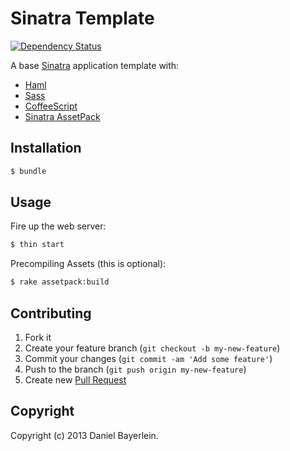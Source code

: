 # Sinatra Template

[![Dependency Status](https://gemnasium.com/danielbayerlein/sinatra-template.png)](https://gemnasium.com/danielbayerlein/sinatra-template)

A base [Sinatra](http://www.sinatrarb.com) application template with:
* [Haml](http://haml.info)
* [Sass](http://sass-lang.com)
* [CoffeeScript](http://jashkenas.github.io/coffee-script/)
* [Sinatra AssetPack](http://ricostacruz.com/sinatra-assetpack/)

## Installation

``` bash
$ bundle
```

## Usage

Fire up the web server:

``` bash
$ thin start
```

Precompiling Assets (this is optional):

``` bash
$ rake assetpack:build
```

## Contributing

1. Fork it
2. Create your feature branch (`git checkout -b my-new-feature`)
3. Commit your changes (`git commit -am 'Add some feature'`)
4. Push to the branch (`git push origin my-new-feature`)
5. Create new [Pull Request](../../pull/new/master)

## Copyright

Copyright (c) 2013 Daniel Bayerlein.
